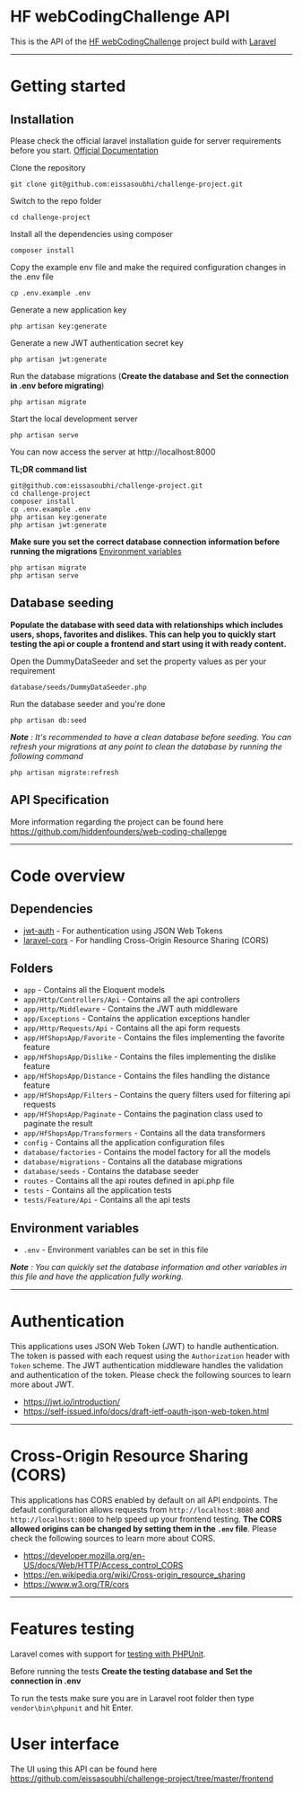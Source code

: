 # HF webCodingChallenge API

This is the API of the [HF webCodingChallenge](https://github.com/eissasoubhi/challenge-project "HF webCodingChallenge") project build with [Laravel](https://laravel.com)

----------

# Getting started

## Installation

Please check the official laravel installation guide for server requirements before you start. [Official Documentation](https://laravel.com/docs/5.4/installation#installation)


Clone the repository

    git clone git@github.com:eissasoubhi/challenge-project.git

Switch to the repo folder

    cd challenge-project

Install all the dependencies using composer

    composer install

Copy the example env file and make the required configuration changes in the .env file

    cp .env.example .env

Generate a new application key

    php artisan key:generate

Generate a new JWT authentication secret key

    php artisan jwt:generate

Run the database migrations (**Create the database and Set the connection in .env before migrating**)

    php artisan migrate

Start the local development server

    php artisan serve

You can now access the server at http://localhost:8000

**TL;DR command list**

    git@github.com:eissasoubhi/challenge-project.git
    cd challenge-project
    composer install
    cp .env.example .env
    php artisan key:generate
    php artisan jwt:generate 
    
**Make sure you set the correct database connection information before running the migrations** [Environment variables](#environment-variables)

    php artisan migrate
    php artisan serve

## Database seeding

**Populate the database with seed data with relationships which includes users, shops, favorites and dislikes. This can help you to quickly start testing the api or couple a frontend and start using it with ready content.**

Open the DummyDataSeeder and set the property values as per your requirement

    database/seeds/DummyDataSeeder.php

Run the database seeder and you're done

    php artisan db:seed

***Note** : It's recommended to have a clean database before seeding. You can refresh your migrations at any point to clean the database by running the following command*

    php artisan migrate:refresh

## API Specification

More information regarding the project can be found here https://github.com/hiddenfounders/web-coding-challenge 

----------

# Code overview

## Dependencies

- [jwt-auth](https://github.com/tymondesigns/jwt-auth) - For authentication using JSON Web Tokens
- [laravel-cors](https://github.com/barryvdh/laravel-cors) - For handling Cross-Origin Resource Sharing (CORS)

## Folders

- `app` - Contains all the Eloquent models
- `app/Http/Controllers/Api` - Contains all the api controllers
- `app/Http/Middleware` - Contains the JWT auth middleware
- `app/Exceptions` - Contains the application exceptions handler
- `app/Http/Requests/Api` - Contains all the api form requests
- `app/HfShopsApp/Favorite` - Contains the files implementing the favorite feature
- `app/HfShopsApp/Dislike` - Contains the files implementing the dislike feature
- `app/HfShopsApp/Distance` - Contains the files handling the distance feature 
- `app/HfShopsApp/Filters` - Contains the query filters used for filtering api requests
- `app/HfShopsApp/Paginate` - Contains the pagination class used to paginate the result
- `app/HfShopsApp/Transformers` - Contains all the data transformers
- `config` - Contains all the application configuration files
- `database/factories` - Contains the model factory for all the models
- `database/migrations` - Contains all the database migrations
- `database/seeds` - Contains the database seeder
- `routes` - Contains all the api routes defined in api.php file
- `tests` - Contains all the application tests
- `tests/Feature/Api` - Contains all the api tests

## Environment variables

- `.env` - Environment variables can be set in this file

***Note** : You can quickly set the database information and other variables in this file and have the application fully working.*

----------
 
# Authentication
 
This applications uses JSON Web Token (JWT) to handle authentication. The token is passed with each request using the `Authorization` header with `Token` scheme. The JWT authentication middleware handles the validation and authentication of the token. Please check the following sources to learn more about JWT.
 
- https://jwt.io/introduction/
- https://self-issued.info/docs/draft-ietf-oauth-json-web-token.html

----------

# Cross-Origin Resource Sharing (CORS)
 
This applications has CORS enabled by default on all API endpoints. The default configuration allows requests from `http://localhost:8080` and `http://localhost:8000` to help speed up your frontend testing. **The CORS allowed origins can be changed by setting them in the `.env` file**. Please check the following sources to learn more about CORS.
 
- https://developer.mozilla.org/en-US/docs/Web/HTTP/Access_control_CORS
- https://en.wikipedia.org/wiki/Cross-origin_resource_sharing
- https://www.w3.org/TR/cors
----------

# Features testing
 
Laravel comes with support for [testing with PHPUnit](https://laravel.com/docs/5.4/testing).

Before running the tests **Create the testing database and Set the connection in .env**

To run the tests make sure you are in Laravel root folder then type `vendor\bin\phpunit` and hit Enter.

# User interface

The UI using this API can be found here https://github.com/eissasoubhi/challenge-project/tree/master/frontend
